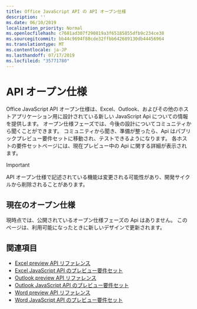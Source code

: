 ```yaml
---
title: Office JavaScript API の API オープン仕様
description: ''
ms.date: 06/10/2019
localization_priority: Normal
ms.openlocfilehash: c7681ad307f290819a3f65185855dfb9c234ce38
ms.sourcegitcommit: bb44c9694f88cde32ffbb642689130db44456964
ms.translationtype: MT
ms.contentlocale: ja-JP
ms.lasthandoff: 07/17/2019
ms.locfileid: "35771780"
---
```

# <a name="api-open-specifications"></a>API オープン仕様

Office JavaScript API オープン仕様は、Excel、Outlook、およびその他のホストアプリケーション用に設計されている新しい JavaScript Api についての情報を提供します。 オープン仕様フェーズでは、今後の設計についてコミュニティから聞くことができます。 コミュニティから聞き、準備が整ったら、Api はパブリックプレビュー要件セットに移動され、テストできるようになります。 各ホストの要件セットページには、現在プレビュー中の Api に関する詳細が表示されます。

> [!IMPORTANT]
> API オープン仕様で記述されている機能は変更される可能性があり、開発サイクルから削除されることがあります。

## <a name="current-open-specifications"></a>現在のオープン仕様

現時点では、公開されているオープン仕様フェーズの Api はありません。 このページは、利用可能になったときに新しいデザインで更新されます。

## <a name="see-also"></a>関連項目

- [Excel preview API リファレンス](/javascript/api/excel)
- [Excel JavaScript API のプレビュー要件セット](../requirement-sets/excel-preview-apis.md)
- [Outlook preview API リファレンス](/javascript/api/outlook)
- [Outlook JavaScript API のプレビュー要件セット](..//objectmodel/preview-requirement-set/outlook-requirement-set-preview.md)
- [Word preview API リファレンス](/javascript/api/word)
- [Word JavaScript API のプレビュー要件セット](../requirement-sets/word-api-requirement-sets.md#word-javascript-preview-apis)
